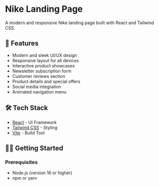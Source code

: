 # Nike Landing Page

A modern and responsive Nike landing page built with React and Tailwind CSS.

## 🚀 Features

- Modern and sleek UI/UX design
- Responsive layout for all devices
- Interactive product showcases
- Newsletter subscription form
- Customer reviews section
- Product details and special offers
- Social media integration
- Animated navigation menu

## 🛠️ Tech Stack

- [React](https://reactjs.org/) - UI Framework
- [Tailwind CSS](https://tailwindcss.com/) - Styling
- [Vite](https://vitejs.dev/) - Build Tool

## 🏃‍♂️ Getting Started

### Prerequisites

- Node.js (version 16 or higher)
- npm or yarn
